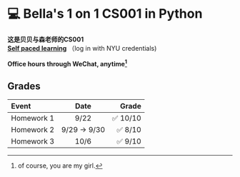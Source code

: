 # :computer: Bella's 1 on 1 CS001 in Python

**这是贝贝与森老师的CS001**  
**[Self paced learning](https://cs.nyu.edu/elearning/CSCI_UA_0002/index.php)** （log in with NYU credentials)

**Office hours through WeChat, anytime[^1]** 

## Grades
| Event      |     Date     |                    Grade |
| :--------- | :----------: | -----------------------: |
| Homework 1 |     9/22     | :white_check_mark: 10/10 |
| Homework 2 | 9/29 -> 9/30 |  :white_check_mark: 8/10 |
| Homework 3 |     10/6     |  :white_check_mark: 9/10 |

[^1]: of course, you are my girl.
